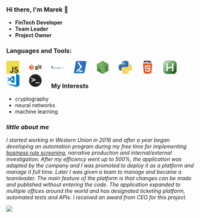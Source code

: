### Hi there, I'm Marek 👋
 - **FinTech Developer**
 - **Team Leader**
 - **Project Owner**

### Languages and Tools:
[<img align="left" style="float: left; margin-right: 25px;" alt="javascript" width="35px" src="https://github.com/WANI0N/WANI0N/raw/main/attachments/javascript.png" />](https://www.javascript.com/)
[<img align="left" style="float: left; margin-right: 25px;" alt="git" width="35px" src="https://github.com/WANI0N/WANI0N/raw/main/attachments/git.png" />](https://git-scm.com/)
[<img align="left" style="float: left; margin-right: 25px;" alt="mongodb" width="35px" src="https://github.com/WANI0N/WANI0N/raw/main/attachments/mongodb.png" />](https://www.mongodb.com/)
[<img align="left" style="float: left; margin-right: 25px;" alt="powershell" width="35px" src="https://github.com/WANI0N/WANI0N/raw/main/attachments/powershell.png" />](https://docs.microsoft.com/en-us/powershell/scripting/overview?view=powershell-7.1)
[<img align="left" style="float: left; margin-right: 25px;" alt="nodejs" width="35px" src="https://github.com/WANI0N/WANI0N/raw/main/attachments/nodejs.png" />](https://nodejs.org/en/)
[<img align="left" style="float: left; margin-right: 25px;" alt="python" width="35px" src="https://github.com/WANI0N/WANI0N/raw/main/attachments/python.png" />](https://www.python.org/)
[<img align="left" style="float: left; margin-right: 25px;" alt="html" width="35px" src="https://github.com/WANI0N/WANI0N/raw/main/attachments/html.png" />](https://www.w3schools.com/html/)
[<img align="left" style="float: left; margin-right: 25px;" alt="AHK" width="35px" src="https://github.com/WANI0N/WANI0N/raw/main/attachments/AHK.png" />](https://www.autohotkey.com/)
[<img align="left" style="float: left; margin-right: 25px;" alt="visualstudiocode" width="35px" src="https://github.com/WANI0N/WANI0N/raw/main/attachments/visualstudiocode.png" />](https://code.visualstudio.com/)
[<img align="left" style="float: left; margin-right: 25px;" alt="terminal" width="35px" src="https://github.com/WANI0N/WANI0N/raw/main/attachments/terminal.png" />](https://linuxcommand.org/)

<br />
<br />

### My Interests
 - cryptography
 - neural networks
 - machine learning

### *little about me*

*I started working in Western Union in 2016 and after a year began developing an automation program during my free time for implementing [business rule screening](https://www.progress.com/faqs/corticon-faqs/what-is-a-business-rules-engine), narrative production and internal/external investigation. After my efficency went up to 500%, the application was adapted by the company and I was promoted to deploy it as a platform and manage it full time. Later I was given a team to manage and became a teamleader. The main feature of the platform is that changes can be made and published without entering the code. The application expanded to multiple offices around the world and has designated ticketing platform, automated tests and APIs. I received an award from CEO for this project.*

![](attachments/award.jpg)

